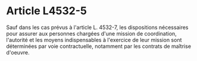 # Article L4532-5

Sauf dans les cas prévus à l'article L. 4532-7, les dispositions nécessaires pour assurer aux personnes chargées d'une mission de coordination, l'autorité et les moyens indispensables à l'exercice de leur mission sont déterminées par voie contractuelle, notamment par les contrats de maîtrise d'oeuvre.
